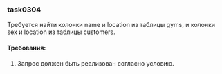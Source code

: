 
### task0304

Требуется найти колонки name и location из таблицы gyms, и колонки sex и location из таблицы customers.


#### Требования:
1.	Запрос должен быть реализован согласно условию.

